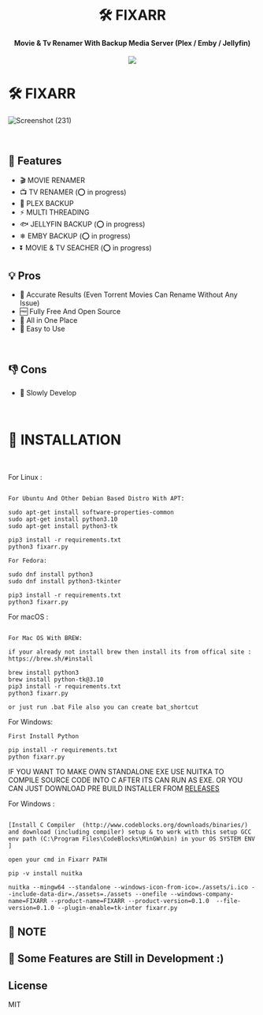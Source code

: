                                                                 
<h1 align="center"> 🛠️ FIXARR  </h1>

<h4 align="center"> Movie & Tv Renamer With Backup Media Server (Plex / Emby / Jellyfin)</h4>


<p style="text-align:center;" align="center">
  <img align="center" src="https://cdn.jsdelivr.net/gh/sachinsenal0x64/picx-images-hosting@master/FIXARR LOGO.10it15i3tejk.webp"/>
</p>


# 🛠️ FIXARR 

![Screenshot (231)](https://user-images.githubusercontent.com/127573781/230511871-3b343e7d-42a3-4a4e-9f0d-c52e9cb0470f.png)

<br>


##  🚀 Features

-  🎬 MOVIE RENAMER
-  📺 TV RENAMER (⭕ in progress)
-  🔺 PLEX BACKUP
-  ⚡️ MULTI THREADING 
-  🐟 JELLYFIN BACKUP (⭕ in progress)
-  ❄ EMBY BACKUP (⭕ in progress)
-  ⏬ MOVIE & TV SEACHER (⭕ in progress)



## 💡 Pros

- 🍕 Accurate Results (Even Torrent Movies Can Rename Without Any Issue)
- 🆓 Fully Free And Open Source
- 🧰 All in One Place
- 🧾 Easy to Use
  

<br>


## 👎 Cons

- 🐌 Slowly Develop


<br>

# 📐 INSTALLATION

<br>

For Linux :

```Terminal

For Ubuntu And Other Debian Based Distro With APT:

sudo apt-get install software-properties-common
sudo apt-get install python3.10
sudo apt-get install python3-tk

pip3 install -r requirements.txt
python3 fixarr.py

For Fedora:

sudo dnf install python3
sudo dnf install python3-tkinter

pip3 install -r requirements.txt
python3 fixarr.py

```

For macOS :


```Terminal

For Mac OS With BREW:

if your already not install brew then install its from offical site : https://brew.sh/#install 

brew install python3
brew install python-tk@3.10
pip3 install -r requirements.txt
python3 fixarr.py

or just run .bat File also you can create bat_shortcut
```


For Windows:


```CMD
First Install Python  

pip install -r requirements.txt
python fixarr.py
```



IF YOU WANT TO MAKE OWN STANDALONE EXE USE NUITKA TO COMPILE SOURCE CODE INTO C AFTER ITS CAN RUN AS EXE.  OR  YOU CAN JUST DOWNLOAD PRE BUILD INSTALLER FROM [RELEASES](https://github.com/sachinsenal0x64/FIXARR/releases)


For Windows :

```compile

[Install C Compiler  (http://www.codeblocks.org/downloads/binaries/) and download (including compiler) setup & to work with this setup GCC env path (C:\Program Files\CodeBlocks\MinGW\bin) in your OS SYSTEM ENV ] 

open your cmd in Fixarr PATH

pip -v install nuitka 

nuitka --mingw64 --standalone --windows-icon-from-ico=./assets/i.ico --include-data-dir=./assets=./assets --onefile --windows-company-name=FIXARR --product-name=FIXARR --product-version=0.1.0  --file-version=0.1.0 --plugin-enable=tk-inter fixarr.py

```

## 🏮 NOTE

## 🚀 Some Features are Still in Development :)

## License

MIT
